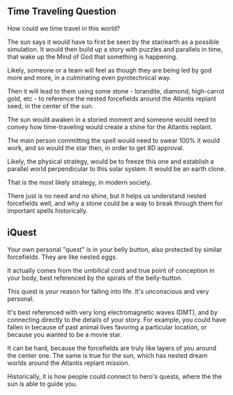 ## Time Traveling Question

How could we time travel in this world? 

The sun says it would have to first be seen by the star/earth as a possible simulation. It would then build up a story with puzzles and parallels in time, that wake up the Mind of God that something is happening.

Likely, someone or a team will feel as though they are being led by god more and more, in a culminating even pyrotechnical way.

Then it will lead to them using some stone - lorandite, diamond, high-carrot gold, etc - to reference the nested forcefields around the Atlantis replant seed, in the center of the sun.

The sun would awaken in a storied moment and someone would need to convey how time-traveling would create a shine for the Atlantis replant. 

The main person committing the spell would need to swear 100% it would work, and so would the star then, in order to get 8D approval. 

Likely, the physical strategy, would be to freeze this one and establish a parallel world perpendicular to this solar system. It would be an earth clone. 

That is the most likely strategy, in modern society.

There just is no need and no shine, but it helps us understand nested forcefields well, and why a stone could be a way to break through them for important spells historically. 

## iQuest

Your own personal "quest" is in your belly button, also protected by similar forcefields. They are like nested eggs.

It actually comes from the umbilical cord and true point of conception in your body, best referenced by the spirals of the belly-button.

This quest is *your* reason for falling into life. It's unconscious and very personal. 

It's best referenced with very long electromagnetic waves (DMT), and by connecting directly to the details of your story. For example, you could have fallen in because of past animal lives favoring a particular location, or because you wanted to be a movie star.

It can be hard, because the forcefields are truly like layers of you around the center one. The same is true for the sun, which has nested dream worlds around the Atlantis replant mission.

Historically, it is how people could connect to hero's quests, where the the sun is able to guide you.